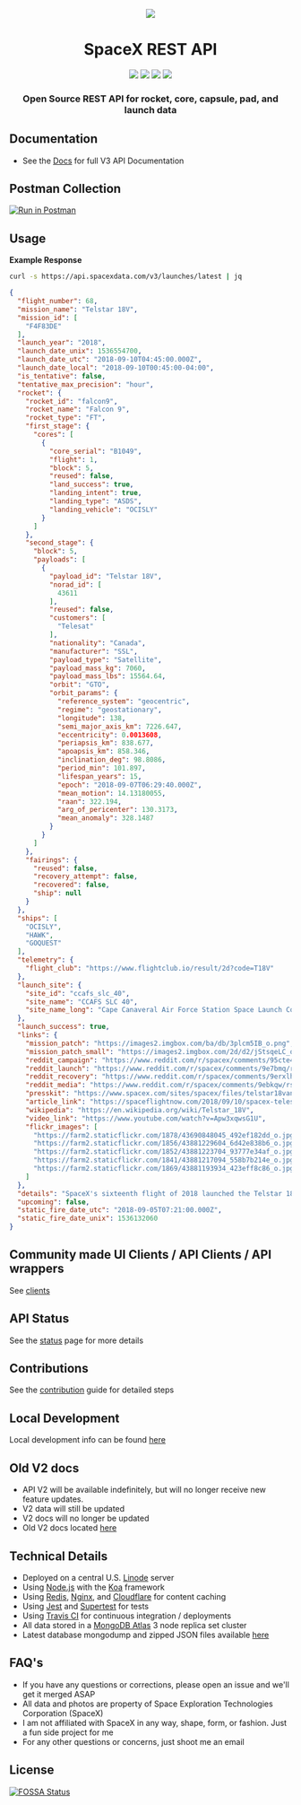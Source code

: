 <p align="center"><img src="https://i.imgur.com/96l53RG.jpg"></p>

<h1 align="center">SpaceX REST API</h1>

<p align="center">
<a href="https://travis-ci.org/r-spacex/SpaceX-API"><img src="https://img.shields.io/travis/r-spacex/SpaceX-API.svg?longCache=true&style=for-the-badge"></a>
<a href="https://hub.docker.com/r/jakewmeyer/spacex-api/"><img src="https://img.shields.io/docker/build/jakewmeyer/spacex-api.svg?longCache=true&style=for-the-badge"></a>
<a href="https://github.com/r-spacex/SpaceX-API/releases"><img src="https://img.shields.io/github/release/r-spacex/SpaceX-API.svg?longCache=true&style=for-the-badge"></a>
<a href="https://en.wikipedia.org/wiki/Representational_state_transfer"><img src="https://img.shields.io/badge/interface-REST-brightgreen.svg?longCache=true&style=for-the-badge"></a>
</p>

<h3 align="center">Open Source REST API for rocket, core, capsule, pad, and launch data</h3>

## Documentation
* See the [Docs](https://documenter.getpostman.com/view/2025350/RWaEzAiG) for full  V3 API Documentation

## Postman Collection
[![Run in Postman](https://run.pstmn.io/button.svg)](https://app.getpostman.com/run-collection/3aeac01a548a87943749)

## Usage

**Example Response**

```bash
curl -s https://api.spacexdata.com/v3/launches/latest | jq
```

```json
{
  "flight_number": 68,
  "mission_name": "Telstar 18V",
  "mission_id": [
    "F4F83DE"
  ],
  "launch_year": "2018",
  "launch_date_unix": 1536554700,
  "launch_date_utc": "2018-09-10T04:45:00.000Z",
  "launch_date_local": "2018-09-10T00:45:00-04:00",
  "is_tentative": false,
  "tentative_max_precision": "hour",
  "rocket": {
    "rocket_id": "falcon9",
    "rocket_name": "Falcon 9",
    "rocket_type": "FT",
    "first_stage": {
      "cores": [
        {
          "core_serial": "B1049",
          "flight": 1,
          "block": 5,
          "reused": false,
          "land_success": true,
          "landing_intent": true,
          "landing_type": "ASDS",
          "landing_vehicle": "OCISLY"
        }
      ]
    },
    "second_stage": {
      "block": 5,
      "payloads": [
        {
          "payload_id": "Telstar 18V",
          "norad_id": [
            43611
          ],
          "reused": false,
          "customers": [
            "Telesat"
          ],
          "nationality": "Canada",
          "manufacturer": "SSL",
          "payload_type": "Satellite",
          "payload_mass_kg": 7060,
          "payload_mass_lbs": 15564.64,
          "orbit": "GTO",
          "orbit_params": {
            "reference_system": "geocentric",
            "regime": "geostationary",
            "longitude": 138,
            "semi_major_axis_km": 7226.647,
            "eccentricity": 0.0013608,
            "periapsis_km": 838.677,
            "apoapsis_km": 858.346,
            "inclination_deg": 98.8086,
            "period_min": 101.897,
            "lifespan_years": 15,
            "epoch": "2018-09-07T06:29:40.000Z",
            "mean_motion": 14.13180055,
            "raan": 322.194,
            "arg_of_pericenter": 130.3173,
            "mean_anomaly": 328.1487
          }
        }
      ]
    },
    "fairings": {
      "reused": false,
      "recovery_attempt": false,
      "recovered": false,
      "ship": null
    }
  },
  "ships": [
    "OCISLY",
    "HAWK",
    "GOQUEST"
  ],
  "telemetry": {
    "flight_club": "https://www.flightclub.io/result/2d?code=T18V"
  },
  "launch_site": {
    "site_id": "ccafs_slc_40",
    "site_name": "CCAFS SLC 40",
    "site_name_long": "Cape Canaveral Air Force Station Space Launch Complex 40"
  },
  "launch_success": true,
  "links": {
    "mission_patch": "https://images2.imgbox.com/ba/db/3plcm5IB_o.png",
    "mission_patch_small": "https://images2.imgbox.com/2d/d2/jStsqeLC_o.png",
    "reddit_campaign": "https://www.reddit.com/r/spacex/comments/95cte4/telstar_18v_apstar_5c_launch_campaign_thread/",
    "reddit_launch": "https://www.reddit.com/r/spacex/comments/9e7bmq/rspacex_telstar_18v_official_launch_discussion/",
    "reddit_recovery": "https://www.reddit.com/r/spacex/comments/9erxlh/telstar_18_vantage_recovery_thread/",
    "reddit_media": "https://www.reddit.com/r/spacex/comments/9ebkqw/rspacex_telstar_18v_media_thread_videos_images/",
    "presskit": "https://www.spacex.com/sites/spacex/files/telstar18vantagepresskit.pdf",
    "article_link": "https://spaceflightnow.com/2018/09/10/spacex-telesat-achieve-repeat-success-with-midnight-hour-launch/",
    "wikipedia": "https://en.wikipedia.org/wiki/Telstar_18V",
    "video_link": "https://www.youtube.com/watch?v=Apw3xqwsG1U",
    "flickr_images": [
      "https://farm2.staticflickr.com/1878/43690848045_492ef182dd_o.jpg",
      "https://farm2.staticflickr.com/1856/43881229604_6d42e838b6_o.jpg",
      "https://farm2.staticflickr.com/1852/43881223704_93777e34af_o.jpg",
      "https://farm2.staticflickr.com/1841/43881217094_558b7b214e_o.jpg",
      "https://farm2.staticflickr.com/1869/43881193934_423eff8c86_o.jpg"
    ]
  },
  "details": "SpaceX's sixteenth flight of 2018 launched the Telstar 18v GEO communication satellite for Telesat, the second launch for the canadian company in a few months. The first stage was a new Falcon 9 V1.2 Block 5 which was successfully recovered on OCISLY.",
  "upcoming": false,
  "static_fire_date_utc": "2018-09-05T07:21:00.000Z",
  "static_fire_date_unix": 1536132060
}
```

## Community made UI Clients / API Clients / API wrappers
See [clients](https://github.com/r-spacex/SpaceX-API/blob/master/clients.md)

## API Status
See the [status](https://status.spacexdata.com) page for more details

## Contributions
See the [contribution](https://github.com/r-spacex/SpaceX-API/blob/master/CONTRIBUTING.md) guide for detailed steps

## Local Development
Local development info can be found [here](https://github.com/r-spacex/SpaceX-API/blob/master/docs/development.md)

## Old V2 docs
* API V2 will be available indefinitely, but will no longer receive new feature updates.
* V2 data will still be updated
* V2 docs will no longer be updated
* Old V2 docs located [here](https://github.com/r-spacex/SpaceX-API/tree/master/docs)

## Technical Details
* Deployed on a central U.S. [Linode](https://www.linode.com/) server
* Using [Node.js](https://nodejs.org/en/) with the [Koa](http://koajs.com/) framework
* Using [Redis](https://redis.io/), [Nginx](https://www.nginx.com/), and [Cloudflare](https://www.cloudflare.com/) for content caching
* Using [Jest](https://facebook.github.io/jest/) and [Supertest](https://github.com/visionmedia/supertest) for tests
* Using [Travis CI](https://travis-ci.org/) for continuous integration / deployments
* All data stored in a [MongoDB Atlas](https://www.mongodb.com/cloud/atlas) 3 node replica set cluster
* Latest database mongodump and zipped JSON files available [here](https://drive.google.com/drive/folders/0B2DdgKR4GR4xdk1sRGowcUZXeE0?usp=sharing)

## FAQ's
* If you have any questions or corrections, please open an issue and we'll get it merged ASAP
* All data and photos are property of Space Exploration Technologies Corporation (SpaceX)
* I am not affiliated with SpaceX in any way, shape, form, or fashion. Just a fun side project for me
* For any other questions or concerns, just shoot me an email

## License
[![FOSSA Status](https://app.fossa.io/api/projects/git%2Bgithub.com%2Fr-spacex%2FSpaceX-API.svg?type=large)](https://app.fossa.io/projects/git%2Bgithub.com%2Fr-spacex%2FSpaceX-API?ref=badge_large)
